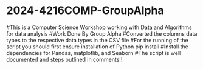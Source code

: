 # 2024-4216COMP-GroupAlpha

#This is a Computer Science Workshop working with Data and Algorithms for data analysis
#Work Done By Group Alpha
#Converted the columns data types to the respective data types in the CSV file
#For the running of the script you should first ensure installation of Python pip install
#Install the dependencies for Pandas, matplotlib, and Seaborn
#The script is well documented and steps outlined in comments!!
